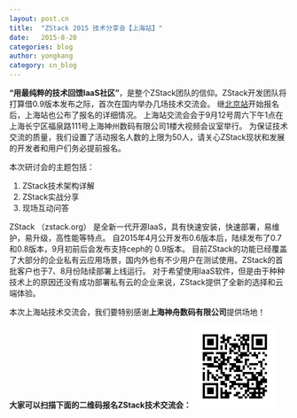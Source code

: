 ```yaml
---
layout: post.cn
title:  "ZStack 2015 技术分享会【上海站】"
date:   2015-8-20
categories: blog
author: yongkang
category: cn_blog
---
```

**“用最纯粹的技术回馈IaaS社区”**，是整个ZStack团队的信仰。ZStack开发团队将打算借0.9版本发布之际，首次在国内举办几场技术交流会。
继[北京站](./zstack-meetup-beijing-2015.html)开始报名后，上海站也公布了报名的详细情况。
上海站交流会会于9月12号周六下午1点在上海长宁区福泉路111号上海神州数码有限公司1楼大视频会议室举行。
为保证技术交流的质量，我们设置了活动报名人数的上限为50人，请关心ZStack现状和发展的开发者和用户们务必提前报名。

本次研讨会的主题包括：

  1. ZStack技术架构详解
  2. ZStack实战分享
  3. 现场互动问答

ZStack （zstack.org） 是全新一代开源IaaS，具有快速安装，快速部署，易维护，易升级，高性能等特点。
自2015年4月公开发布0.6版本后，陆续发布了0.7和0.8版本，9月初前后会发布支持ceph的 0.9版本。
目前ZStack的功能已经覆盖了大部分的企业私有云应用场景，国内外也有不少用户在测试使用。ZStack的首批客户也于7、8月份陆续部署上线运行。
对于希望使用IaaS软件，但是由于种种技术上的原因还没有成功部署私有云的企业来说，ZStack提供了全新的选择和云端体验。

本次上海站技术交流会，我们要特别感谢**上海神舟数码有限公司**提供场地！

**大家可以扫描下面的二维码报名ZStack技术交流会：**
<img src="/images/meetups/2015/shanghai/registeration.png" class="center-img img-responsive">

